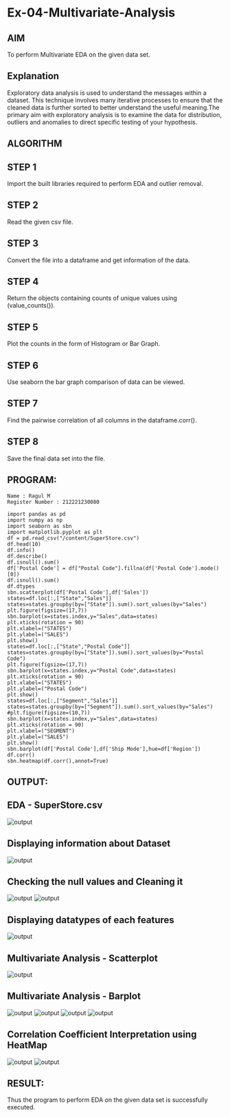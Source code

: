 # Ex-04-Multivariate-Analysis
## AIM
To perform Multivariate EDA on the given data set.
## Explanation
Exploratory data analysis is used to understand the messages within a dataset. This technique involves many iterative processes to ensure that the cleaned data is further sorted to better understand the useful meaning.The primary aim with exploratory analysis is to examine the data for distribution, outliers and anomalies to direct specific testing of your hypothesis.
## ALGORITHM
## STEP 1
Import the built libraries required to perform EDA and outlier removal.
## STEP 2
Read the given csv file.
## STEP 3
Convert the file into a dataframe and get information of the data.
## STEP 4
Return the objects containing counts of unique values using (value_counts()).
## STEP 5
Plot the counts in the form of Histogram or Bar Graph.
## STEP 6
Use seaborn the bar graph comparison of data can be viewed.
## STEP 7
Find the pairwise correlation of all columns in the dataframe.corr().
## STEP 8
Save the final data set into the file.

## PROGRAM:
~~~
Name : Ragul M
Register Number : 212221230080

import pandas as pd
import numpy as np
import seaborn as sbn
import matplotlib.pyplot as plt
df = pd.read_csv("/content/SuperStore.csv")
df.head(10)
df.info()
df.describe()
df.isnull().sum()
df['Postal Code'] = df["Postal Code"].fillna(df['Postal Code'].mode()[0])
df.isnull().sum()
df.dtypes
sbn.scatterplot(df['Postal Code'],df['Sales'])
states=df.loc[:,["State","Sales"]]
states=states.groupby(by=["State"]).sum().sort_values(by="Sales")
plt.figure(figsize=(17,7))
sbn.barplot(x=states.index,y="Sales",data=states)
plt.xticks(rotation = 90)
plt.xlabel=("STATES")
plt.ylabel=("SALES")
plt.show()
states=df.loc[:,["State","Postal Code"]]
states=states.groupby(by=["State"]).sum().sort_values(by="Postal Code")
plt.figure(figsize=(17,7))
sbn.barplot(x=states.index,y="Postal Code",data=states)
plt.xticks(rotation = 90)
plt.xlabel=("STATES")
plt.ylabel=("Postal Code")
plt.show()
states=df.loc[:,["Segment","Sales"]]
states=states.groupby(by=["Segment"]).sum().sort_values(by="Sales")
#plt.figure(figsize=(10,7))
sbn.barplot(x=states.index,y="Sales",data=states)
plt.xticks(rotation = 90)
plt.xlabel=("SEGMENT")
plt.ylabel=("SALES")
plt.show()
sbn.barplot(df['Postal Code'],df['Ship Mode'],hue=df['Region'])
df.corr()
sbn.heatmap(df.corr(),annot=True)
~~~
## OUTPUT:
## EDA - SuperStore.csv
![output](https://github.com/ragulmani936/Ex-04-Multivariate-Analysis/blob/main/image%201.jpg)
## Displaying information about Dataset
![output](https://github.com/ragulmani936/Ex-04-Multivariate-Analysis/blob/main/image%202.jpg)
## Checking the null values and Cleaning it
![output](https://github.com/ragulmani936/Ex-04-Multivariate-Analysis/blob/main/image%203.jpg)
![output](https://github.com/ragulmani936/Ex-04-Multivariate-Analysis/blob/main/image%204.jpg)
## Displaying datatypes of each features
![output](https://github.com/ragulmani936/Ex-04-Multivariate-Analysis/blob/main/image%205.jpg)
## Multivariate Analysis - Scatterplot
![output](https://github.com/ragulmani936/Ex-04-Multivariate-Analysis/blob/main/image%206.jpg)
## Multivariate Analysis - Barplot
![output](https://github.com/ragulmani936/Ex-04-Multivariate-Analysis/blob/main/image%207.jpg)
![output](https://github.com/ragulmani936/Ex-04-Multivariate-Analysis/blob/main/image%208.jpg)
![output](https://github.com/ragulmani936/Ex-04-Multivariate-Analysis/blob/main/image%209.jpg)
![output](https://github.com/ragulmani936/Ex-04-Multivariate-Analysis/blob/main/image%2010.jpg)
## Correlation Coefficient Interpretation using HeatMap
![output](https://github.com/ragulmani936/Ex-04-Multivariate-Analysis/blob/main/image%2011.jpg)
![output](https://github.com/ragulmani936/Ex-04-Multivariate-Analysis/blob/main/image12.jpg)
## RESULT:
Thus the program to perform EDA on the given data set is successfully executed.
